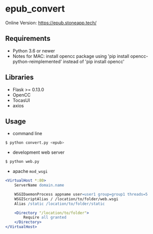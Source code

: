 # epub_convert
Online Version: https://epub.stoneapp.tech/

## Requirements
- Python 3.6 or newer
- Notes for MAC: install opencc package using 'pip install opencc-python-reimplemented' instead of 'pip install opencc'

## Libraries
- Flask >= 0.13.0
- OpenCC
- TocasUI
- axios

## Usage
- command line
```bash
$ python convert.py <epub>
```

- development web server
```bash
$ python web.py
```

- apache `mod_wsgi`
```apache
<VirtualHost *:80>
    ServerName domain.name

    WSGIDaemonProcess appname user=user1 group=group1 threads=5
    WSGIScriptAlias / /location/to/folder/web.wsgi
    Alias /static /location/to/folder/static

    <Directory "/location/to/folder">
        Require all granted
    </Directory>
</VirtualHost>
```
